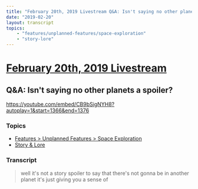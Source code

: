 ```yaml
---
title: "February 20th, 2019 Livestream Q&A: Isn't saying no other planets a spoiler?"
date: "2019-02-20"
layout: transcript
topics:
    - "features/unplanned-features/space-exploration"
    - "story-lore"
---
```

# [February 20th, 2019 Livestream](../2019-02-20.md)
## Q&A: Isn't saying no other planets a spoiler?
https://youtube.com/embed/CB9bSigNYH8?autoplay=1&start=1366&end=1376

### Topics
* [Features > Unplanned Features > Space Exploration](../topics/features/unplanned-features/space-exploration.md)
* [Story & Lore](../topics/story-lore.md)

### Transcript

> well it's not a story spoiler to say that there's not gonna be in another planet it's just giving you a sense of
